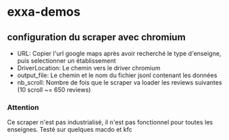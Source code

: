 # exxa-demos
    
## configuration du scraper avec chromium
 - URL: Copier l'url google maps après avoir recherché le type d'enseigne, puis selectionner un établissement
 - DriverLocation: Le chemin vers le driver chromium
 - output_file: Le chemin et le nom du fichier jsonl contenant les données
 - nb_scroll: Nombre de fois que le scraper va loader les reviews suivantes (10 scroll ~= 650 reviews)

### Attention
Ce scraper n'est pas industrialisé, il n'est pas fonctionnel pour toutes les enseignes.
Testé sur quelques macdo et kfc
    
